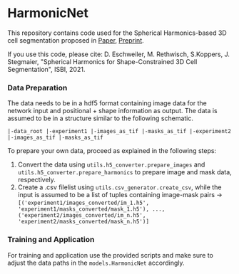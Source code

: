# HarmonicNet

This repository contains code used for the Spherical Harmonics-based 3D cell segmentation proposed in [Paper](https://ieeexplore.ieee.org/document/9433983), [Preprint](https://arxiv.org/abs/2010.12369).

If you use this code, please cite:
D. Eschweiler, M. Rethwisch, S.Koppers, J. Stegmaier, 
"Spherical Harmonics for Shape-Constrained 3D Cell Segmentation", ISBI, 2021.


### Data Preparation
The data needs to be in a hdf5 format containing image data for the network input and positional + shape information as output.
The data is assumed to be in a structure similar to the following schematic.

`|-data_root
     |-experiment1
         |-images_as_tif
         |-masks_as_tif
     |-experiment2
         |-images_as_tif
         |-masks_as_tif`

To prepare your own data, proceed as explained in the following steps:
1. Convert the data using `utils.h5_converter.prepare_images` and `utils.h5_converter.prepare_harmonics` to prepare image and mask data, respectively.
2. Create a .csv filelist using `utils.csv_generator.create_csv`, while the input is assumed to be a list of tuples containing image-mask pairs -> 
`[('experiment1/images_converted/im_1.h5', 'experiment1/masks_converted/mask_1.h5'),
  ...,
  ('experiment2/images_converted/im_n.h5', 'experiment2/masks_converted/mask_n.h5')]`
  
  
### Training and Application
For training and application use the provided scripts and make sure to adjust the data paths in the `models.HarmonicNet` accordingly.
